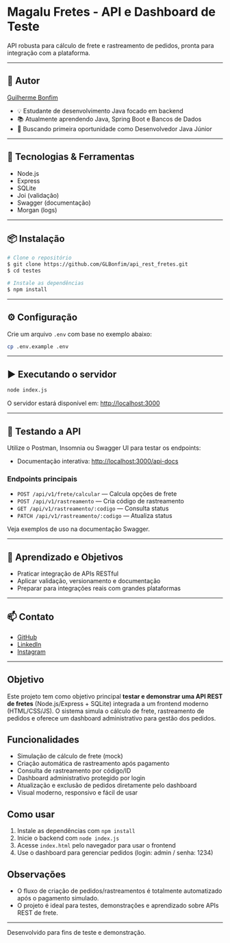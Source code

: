 # Magalu Fretes - API e Dashboard de Teste

API robusta para cálculo de frete e rastreamento de pedidos, pronta para integração com a plataforma.

---

## 👤 Autor
[Guilherme Bonfim](https://github.com/GLBonfim)

- 💡 Estudante de desenvolvimento Java focado em backend
- 📚 Atualmente aprendendo Java, Spring Boot e Bancos de Dados
- 💼 Buscando primeira oportunidade como Desenvolvedor Java Júnior

---

## 🚀 Tecnologias & Ferramentas
- Node.js
- Express
- SQLite
- Joi (validação)
- Swagger (documentação)
- Morgan (logs)

---

## 📦 Instalação

```bash
# Clone o repositório
$ git clone https://github.com/GLBonfim/api_rest_fretes.git
$ cd testes

# Instale as dependências
$ npm install
```

---

## ⚙️ Configuração

Crie um arquivo `.env` com base no exemplo abaixo:
```bash
cp .env.example .env
```

---

## ▶️ Executando o servidor

```bash
node index.js
```
O servidor estará disponível em: [http://localhost:3000](http://localhost:3000)

---

## 🧪 Testando a API

Utilize o Postman, Insomnia ou Swagger UI para testar os endpoints:
- Documentação interativa: [http://localhost:3000/api-docs](http://localhost:3000/api-docs)

### Endpoints principais
- `POST /api/v1/frete/calcular` — Calcula opções de frete
- `POST /api/v1/rastreamento` — Cria código de rastreamento
- `GET /api/v1/rastreamento/:codigo` — Consulta status
- `PATCH /api/v1/rastreamento/:codigo` — Atualiza status

Veja exemplos de uso na documentação Swagger.

---

## 📘 Aprendizado e Objetivos
- Praticar integração de APIs RESTful
- Aplicar validação, versionamento e documentação
- Preparar para integrações reais com grandes plataformas

---

## 📫 Contato
- [GitHub](https://github.com/GLBonfim)
- [LinkedIn](https://linkedin.com/in/glbonfim)
- [Instagram](https://instagram.com/onloreto13)

---

## Objetivo

Este projeto tem como objetivo principal **testar e demonstrar uma API REST de fretes** (Node.js/Express + SQLite) integrada a um frontend moderno (HTML/CSS/JS). O sistema simula o cálculo de frete, rastreamento de pedidos e oferece um dashboard administrativo para gestão dos pedidos.

## Funcionalidades
- Simulação de cálculo de frete (mock)
- Criação automática de rastreamento após pagamento
- Consulta de rastreamento por código/ID
- Dashboard administrativo protegido por login
- Atualização e exclusão de pedidos diretamente pelo dashboard
- Visual moderno, responsivo e fácil de usar

## Como usar
1. Instale as dependências com `npm install`
2. Inicie o backend com `node index.js`
3. Acesse `index.html` pelo navegador para usar o frontend
4. Use o dashboard para gerenciar pedidos (login: admin / senha: 1234)

## Observações
- O fluxo de criação de pedidos/rastreamentos é totalmente automatizado após o pagamento simulado.
- O projeto é ideal para testes, demonstrações e aprendizado sobre APIs REST de frete.

---

Desenvolvido para fins de teste e demonstração.